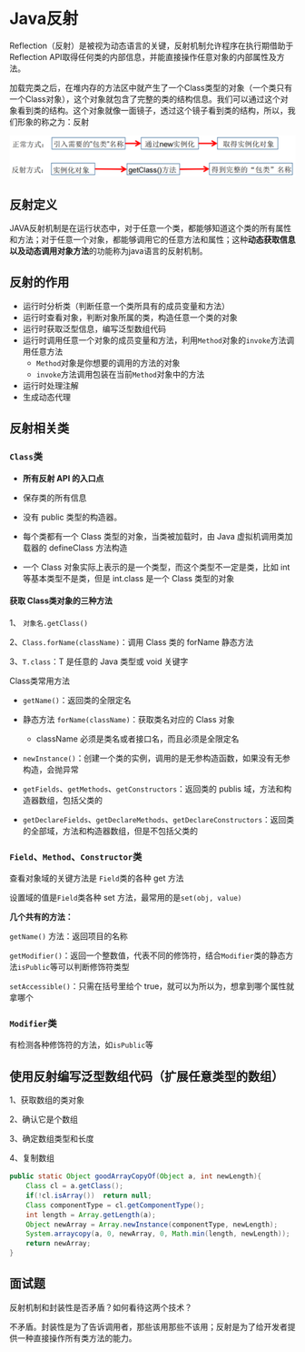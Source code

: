 # Java反射

Reflection（反射）是被视为动态语言的关键，反射机制允许程序在执行期借助于Reflection API取得任何类的内部信息，并能直接操作任意对象的内部属性及方法。 

加载完类之后，在堆内存的方法区中就产生了一个Class类型的对象（一个类只有一个Class对象），这个对象就包含了完整的类的结构信息。我们可以通过这个对象看到类的结构。这个对象就像一面镜子，透过这个镜子看到类的结构，所以，我们形象的称之为：反射

![image-20220825233215315](../images/image-20220825233215315.png)

## 反射定义

JAVA反射机制是在运行状态中，对于任意一个类，都能够知道这个类的所有属性和方法；对于任意一个对象，都能够调用它的任意方法和属性；这种**动态获取信息以及动态调用对象方法**的功能称为java语言的反射机制。

## 反射的作用

-   运行时分析类（判断任意一个类所具有的成员变量和方法）
-   运行时查看对象，判断对象所属的类，构造任意一个类的对象
-   运行时获取泛型信息，编写泛型数组代码
-   运行时调用任意一个对象的成员变量和方法，利用`Method`对象的`invoke`方法调用任意方法
    -   `Method`对象是你想要的调用的方法的对象
    -   `invoke`方法调用包装在当前`Method`对象中的方法
-   运行时处理注解
-   生成动态代理

## 反射相关类

### `Class`类

-   **所有反射 API 的入口点**
-   保存类的所有信息

-   没有 public 类型的构造器。

-   每个类都有一个 Class 类型的对象，当类被加载时，由 Java 虚拟机调用类加载器的 defineClass 方法构造

-   一个 Class 对象实际上表示的是一个类型，而这个类型不一定是类，比如 int 等基本类型不是类，但是 int.class 是一个 Class 类型的对象

#### 获取 Class类对象的三种方法

1、 `对象名.getClass()`

2、`Class.forName(className)`：调用 Class 类的 forName 静态方法

3、`T.class`：T 是任意的 Java 类型或 void 关键字

Class类常用方法

-   `getName()`：返回类的全限定名

-   静态方法 `forName(className)`：获取类名对应的 Class 对象
    -   className 必须是类名或者接口名，而且必须是全限定名

-   `newInstance()`：创建一个类的实例，调用的是无参构造函数，如果没有无参构造，会抛异常
-   `getFields`、`getMethods`、`getConstructors`：返回类的 publis 域，方法和构造器数组，包括父类的
-   `getDeclareFields`、`getDeclareMethods`、`getDeclareConstructors`：返回类的全部域，方法和构造器数组，但是不包括父类的

### `Field`、`Method`、`Constructor`类

查看对象域的关键方法是 `Field`类的各种 get 方法

设置域的值是`Field`类各种 set 方法，最常用的是`set(obj, value)`



**几个共有的方法：**

`getName()` 方法：返回项目的名称

`getModifier()`：返回一个整数值，代表不同的修饰符，结合`Modifier`类的静态方法`isPublic`等可以判断修饰符类型

`setAccessible()`：只需在括号里给个 true，就可以为所以为，想拿到哪个属性就拿哪个 

### `Modifier`类

有检测各种修饰符的方法，如`isPublic`等

## 使用反射编写泛型数组代码（扩展任意类型的数组）

1、获取数组的类对象

2、确认它是个数组

3、确定数组类型和长度

4、复制数组

```java
public static Object goodArrayCopyOf(Object a, int newLength){
    Class cl = a.getClass();
    if(!cl.isArray())  return null;
    Class componentType = cl.getComponentType();
    int length = Array.getLength(a);
    Object newArray = Array.newInstance(componentType, newLength);
    System.arraycopy(a, 0, newArray, 0, Math.min(length, newLength));
    return newArray;
}
```

## 面试题

反射机制和封装性是否矛盾？如何看待这两个技术？

不矛盾。封装性是为了告诉调用者，那些该用那些不该用；反射是为了给开发者提供一种直接操作所有类方法的能力。





